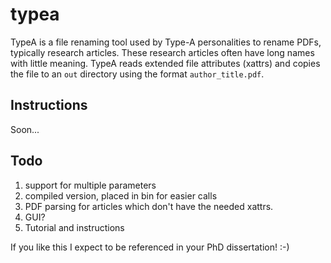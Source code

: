 # typea

TypeA is a file renaming tool used by Type-A personalities to rename PDFs, typically research articles. These research articles often have long names with little meaning. TypeA reads extended file attributes (xattrs) and copies the file to an `out` directory using the format `author_title.pdf`.

## Instructions

Soon...

## Todo

1. support for multiple parameters
2. compiled version, placed in bin for easier calls
3. PDF parsing for articles which don't have the needed xattrs.
4. GUI?
5. Tutorial and instructions


If you like this I expect to be referenced in your PhD dissertation! :-)


